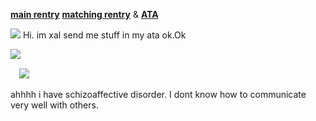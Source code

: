 [**main rentry**](https://rentry.co/entity303) [**matching rentry**](https://rentry.co/voidpetal) & [**ATA**](https://sharpness.atabook.org/)

![](https://files.catbox.moe/68ismg.png)
Hi. im xal send me stuff in my ata ok.Ok 


⠀
<img src="https://komarev.com/ghpvc/?username=germanstare&label= SharpnessAndWemmbuHaters&color=961AD7&style=water" align="left">

⠀
![](https://files.catbox.moe/ou3rky.png)

ahhhh i have schizoaffective disorder. I dont know how to communicate very well with others. 
